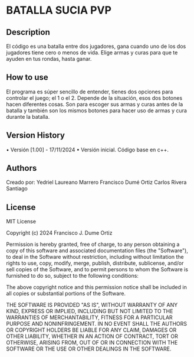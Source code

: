 # BATALLA SUCIA PVP

## Description

El código es una batalla entre dos jugadores, gana cuando uno de los dos jugadores tiene cero o menos de vida. Elige armas y curas para que te ayuden en tus rondas, hasta ganar.

## How to use

El programa es súper sencillo de entender, tienes dos opciones para controlar el juego; el 1 o el 2. Depende de la situación, esos dos botones hacen diferentes cosas. Son para escoger sus armas y curas antes de la batalla y también son los mismos botones para hacer uso de armas y cura durante la batalla.

## Version History

• Versión [1.00] - 17/11/2024
• Versión inicial. Código base en c++.

## Authors

Creado por:
Yedriel Laureano Marrero
Francisco Dumé Ortiz
Carlos Rivera Santiago

## License

MIT License

Copyright (c) 2024 Francisco J. Dume Ortiz

Permission is hereby granted, free of charge, to any person obtaining a copy of this software and associated documentation files (the "Software"), to deal in the Software without restriction, including without limitation the rights to use, copy, modify, merge, publish, distribute, sublicense, and/or sell copies of the Software, and to permit persons to whom the Software is furnished to do so, subject to the following conditions:

The above copyright notice and this permission notice shall be included in all copies or substantial portions of the Software.

THE SOFTWARE IS PROVIDED "AS IS", WITHOUT WARRANTY OF ANY KIND, EXPRESS OR IMPLIED, INCLUDING BUT NOT LIMITED TO THE WARRANTIES OF MERCHANTABILITY, FITNESS FOR A PARTICULAR PURPOSE AND NONINFRINGEMENT. IN NO EVENT SHALL THE AUTHORS OR COPYRIGHT HOLDERS BE LIABLE FOR ANY CLAIM, DAMAGES OR OTHER LIABILITY, WHETHER IN AN ACTION OF CONTRACT, TORT OR OTHERWISE, ARISING FROM, OUT OF OR IN CONNECTION WITH THE SOFTWARE OR THE USE OR OTHER DEALINGS IN THE SOFTWARE.
